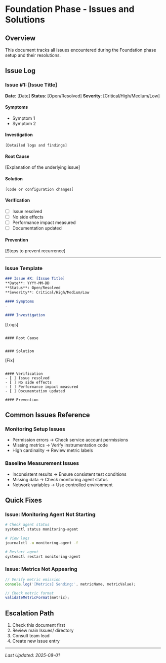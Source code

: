# Foundation Phase - Issues and Solutions

## Overview
This document tracks all issues encountered during the Foundation phase setup and their resolutions.

## Issue Log

### Issue #1: [Issue Title]
**Date**: [Date]
**Status**: [Open/Resolved]
**Severity**: [Critical/High/Medium/Low]

#### Symptoms
- Symptom 1
- Symptom 2

#### Investigation
```
[Detailed logs and findings]
```

#### Root Cause
[Explanation of the underlying issue]

#### Solution
```
[Code or configuration changes]
```

#### Verification
- [ ] Issue resolved
- [ ] No side effects
- [ ] Performance impact measured
- [ ] Documentation updated

#### Prevention
[Steps to prevent recurrence]

---

### Issue Template
```markdown
### Issue #X: [Issue Title]
**Date**: YYYY-MM-DD
**Status**: Open/Resolved
**Severity**: Critical/High/Medium/Low

#### Symptoms
- 

#### Investigation
```
[Logs]
```

#### Root Cause


#### Solution
```
[Fix]
```

#### Verification
- [ ] Issue resolved
- [ ] No side effects
- [ ] Performance impact measured
- [ ] Documentation updated

#### Prevention

```

## Common Issues Reference

### Monitoring Setup Issues
- Permission errors → Check service account permissions
- Missing metrics → Verify instrumentation code
- High cardinality → Review metric labels

### Baseline Measurement Issues
- Inconsistent results → Ensure consistent test conditions
- Missing data → Check monitoring agent status
- Network variables → Use controlled environment

## Quick Fixes

### Issue: Monitoring Agent Not Starting
```bash
# Check agent status
systemctl status monitoring-agent

# View logs
journalctl -u monitoring-agent -f

# Restart agent
systemctl restart monitoring-agent
```

### Issue: Metrics Not Appearing
```typescript
// Verify metric emission
console.log('[Metrics] Sending:', metricName, metricValue);

// Check metric format
validateMetricFormat(metric);
```

## Escalation Path
1. Check this document first
2. Review main Issues/ directory
3. Consult team lead
4. Create new issue entry

---
*Last Updated: 2025-08-01*